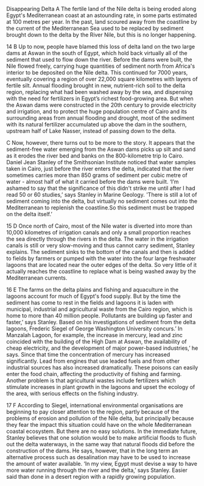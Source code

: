 Disappearing Delta
A   The fertile land of the Nile delta is being eroded along Egypt's Mediterranean coast at an astounding rate, in some parts estimated at 100 metres per year. In the past, land scoured away from the coastline by the current of the Mediterranean Sea used to be replaced by sediment brought down to the delta by the River Nile, but this is no longer happening.

14
B Up to now, people have blamed this loss of delta land on the two large dams at Aswan in the south of Egypt, which hold back virtually all of the sediment that used to flow down the river. Before the dams were built, the Nile flowed freely, carrying huge quantities of sediment north from Africa's interior to be deposited on the Nile delta. This continued for 7000 years, eventually covering a region of over 22,000 square kilometres with layers of fertile silt. Annual flooding brought in new, nutrient-rich soil to the delta region, replacing what had been washed away by the sea, and dispensing with the need for fertilizers in Egypt’s richest food-growing area. But when the Aswan dams were constructed in the 20th century to provide electricity and irrigation, and to protect the huge population centre of Cairo and its surrounding areas from annual flooding and drought, most of the sediment with its natural fertilizer accumulated up above the dam in the southern, upstream half of Lake Nasser, instead of passing down to the delta.

C   Now, however, there turns out to be more to the story. It appears that the sediment-free water emerging from the Aswan dams picks up silt and sand as it erodes the river bed and banks on the 800-kilometre trip lo Cairo. Daniel Jean Stanley of the Smithsonian Institute noticed that water samples taken in Cairo, just before the river enters the delta, indicated that the river sometimes carries more than 850 grams of sediment per cubic metre of water - almost half of what it carried before the dams were built. ‘I’m ashamed to say that the significance of this didn't strike me until after I had read 50 or 60 studies,’ says Stanley in Marine Geology. 'There is still a lot of sediment coming into the delta, but virtually no sediment comes out into the Mediterranean to replenish the coastline.So this sediment must be trapped on the delta itself.’

15
D Once north of Cairo, most of the Nile water is diverted into more than 10,000 kilometres of irrigation canals and only a small proportion reaches the sea directly through the rivers in the delta. The water in the irrigation canals is still or very slow-moving and thus cannot carry sediment, Stanley explains. The sediment sinks to the bottom of the canals and then is added to fields by farmers or pumped with the water into the four large freshwater lagoons that are located near the outer edges of the delta. So very little of it actually reaches the coastline to replace what is being washed away by the Mediterranean currents.

16
E The farms on the delta plains and fishing and aquaculture in the lagoons account for much of Egypt's food supply. But by the time the sediment has come to rest in the fields and lagoons it is laden with municipal, industrial and agricultural waste from the Cairo region, which is home to more than 40 million people. Pollutants are building up faster and faster,’ says Stanley. Based on his investigations of sediment from the delta lagoons, Frederic Siegel of George Washington University concurs.’ In Manzalah Lagoon, for example, the increase in mercury, lead and zinc coincided with the building of the High Dam at Aswan, the availability of cheap electricity, and the development of major power-based industries,’ he says. Since that time the concentration of mercury has increased significantly. Lead from engines that use leaded fuels and from other industrial sources has also increased dramatically. These poisons can easily enter the food chain, affecting the productivity of fishing and farming. Another problem is that agricultural wastes include fertilizers which stimulate increases in plant growth in the lagoons and upset the ecology of the area, with serious effects on the fishing industry.


17
F According to Siegel, international environmental organisations are beginning to pay closer attention to the region, partly because of the problems of erosion and pollution of the Nile delta, but principally because they fear the impact this situation could have on the whole Mediterranean coastal ecosystem. But there are no easy solutions. In the immediate future, Stanley believes that one solution would be to make artificial floods to flush out the delta waterways, in the same way that natural floods did before the construction of the dams. He says, however, that in the long term an alternative process such as desalination may have to be used to increase the amount of water available. ‘In my view, Egypt must devise a way to have more water running through the river and the delta,’ says Stanley. Easier said than done in a desert region with a rapidly growing population.